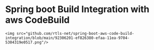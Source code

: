# Spring boot Build Integration with aws CodeBuild 

    <img src="github.com/rtls-net/spring-boot-aws-code-build-integration/blob/main/92306201-ef826380-efaa-11ea-9704-5304319e0517.png"/>
